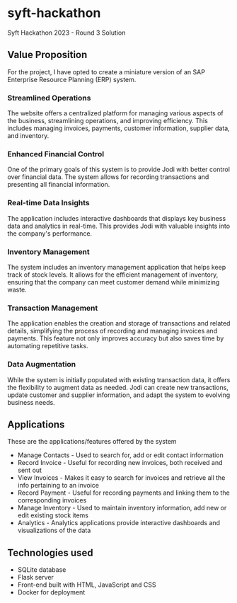 # syft-hackathon
Syft Hackathon 2023 - Round 3 Solution

## Value Proposition
For the project, I have opted to create a miniature version of an SAP Enterprise Resource Planning (ERP) system.  

### Streamlined Operations
The website offers a centralized platform for managing various aspects of the business, streamlining operations, and improving efficiency. This includes managing invoices, payments, customer information, supplier data, and inventory.

### Enhanced Financial Control
One of the primary goals of this system is to provide Jodi with better control over financial data. The system allows for recording transactions and presenting all financial information. 

### Real-time Data Insights
The application includes interactive dashboards that displays key business data and analytics in real-time. This provides Jodi with valuable insights into the company's performance.

### Inventory Management
The system includes an inventory management application that helps keep track of stock levels. It allows for the efficient management of inventory, ensuring that the company can meet customer demand while minimizing waste.

### Transaction Management
The application enables the creation and storage of transactions and related details, simplifying the process of recording and managing invoices and payments. This feature not only improves accuracy but also saves time by automating repetitive tasks.

### Data Augmentation
While the system is initially populated with existing transaction data, it offers the flexibility to augment data as needed. Jodi can create new transactions, update customer and supplier information, and adapt the system to evolving business needs.

## Applications
These are the applications/features offered by the system

- Manage Contacts - Used to search for, add or edit contact information
- Record Invoice - Useful for recording new invoices, both received and sent out
- View Invoices - Makes it easy to search for invoices and retrieve all the info pertaining to an invoice
- Record Payment - Useful for recording payments and linking them to the corresponding invoices
- Manage Inventory - Used to maintain inventory information, add new or edit existing stock items
- Analytics - Analytics applications provide interactive dashboards and visualizations of the data

## Technologies used
- SQLite database
- Flask server
- Front-end built with HTML, JavaScript and CSS
- Docker for deployment

